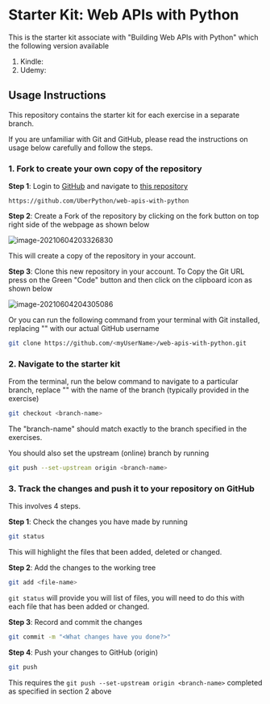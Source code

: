 # Starter Kit: Web APIs with Python

This is the starter kit associate with "Building Web APIs with Python" which the following version available

1. Kindle: 
2. Udemy:

## Usage Instructions

This repository contains the starter kit for each exercise in a separate branch. 

If you are unfamiliar with Git and GitHub, please read the instructions on usage below carefully and follow the steps. 

### 1. Fork to create your own copy of the repository

**Step 1**: Login to [GitHub](https://github.com) and navigate to [this repository](https://github.com/UberPython/web-apis-with-python)

```http
https://github.com/UberPython/web-apis-with-python
```

**Step 2**: Create a Fork of the repository by clicking on the fork button on top right side of the webpage as shown below

![image-20210604203326830](C:\Users\rehan\AppData\Roaming\Typora\typora-user-images\image-20210604203326830.png)

This will create a copy of the repository in your account. 

**Step 3**: Clone this new repository in your account. To Copy the Git URL press on the Green "Code" button and then click on the clipboard icon as shown below

![image-20210604204305086](C:\Users\rehan\AppData\Roaming\Typora\typora-user-images\image-20210604204305086.png)

Or you can run the following command from your terminal with Git installed, replacing "<myUserName>" with our actual GitHub username

```bash
git clone https://github.com/<myUserName>/web-apis-with-python.git
```

### 2. Navigate to the starter kit

From the terminal, run the below command to navigate to a particular branch, replace "<branch-name>" with the name of the branch (typically provided in the exercise)

```bash
git checkout <branch-name>
```

The "branch-name" should match exactly to the branch specified in the exercises. 

You should also set the upstream (online) branch by running

```bash
git push --set-upstream origin <branch-name>
```

### 3. Track the changes and push it to your repository on GitHub

This involves 4 steps.

**Step 1**: Check the changes you have made by running

```bash
git status
```

This will highlight the files that been added, deleted or changed. 

**Step 2**: Add the changes to the working tree

```bash
git add <file-name>
```

`git status` will provide you will list of files, you will need to do this with each file that has been added or changed.

**Step 3**: Record and commit the changes

```bash
git commit -m "<What changes have you done?>"
```

**Step 4**: Push your changes to GitHub (origin)

```bash
git push
```

This requires the `git push --set-upstream origin <branch-name>` completed as specified in section 2 above